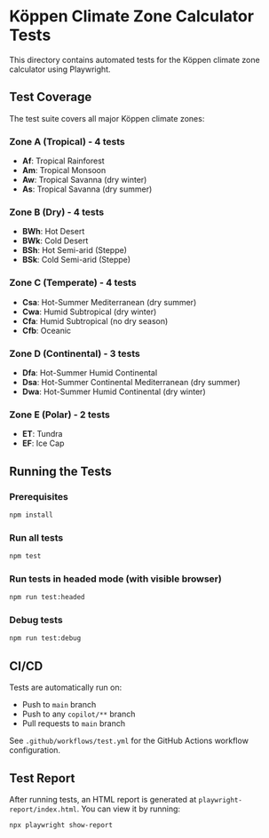 # Köppen Climate Zone Calculator Tests

This directory contains automated tests for the Köppen climate zone calculator using Playwright.

## Test Coverage

The test suite covers all major Köppen climate zones:

### Zone A (Tropical) - 4 tests
- **Af**: Tropical Rainforest
- **Am**: Tropical Monsoon
- **Aw**: Tropical Savanna (dry winter)
- **As**: Tropical Savanna (dry summer)

### Zone B (Dry) - 4 tests
- **BWh**: Hot Desert
- **BWk**: Cold Desert
- **BSh**: Hot Semi-arid (Steppe)
- **BSk**: Cold Semi-arid (Steppe)

### Zone C (Temperate) - 4 tests
- **Csa**: Hot-Summer Mediterranean (dry summer)
- **Cwa**: Humid Subtropical (dry winter)
- **Cfa**: Humid Subtropical (no dry season)
- **Cfb**: Oceanic

### Zone D (Continental) - 3 tests
- **Dfa**: Hot-Summer Humid Continental
- **Dsa**: Hot-Summer Continental Mediterranean (dry summer)
- **Dwa**: Hot-Summer Humid Continental (dry winter)

### Zone E (Polar) - 2 tests
- **ET**: Tundra
- **EF**: Ice Cap

## Running the Tests

### Prerequisites
```bash
npm install
```

### Run all tests
```bash
npm test
```

### Run tests in headed mode (with visible browser)
```bash
npm run test:headed
```

### Debug tests
```bash
npm run test:debug
```

## CI/CD

Tests are automatically run on:
- Push to `main` branch
- Push to any `copilot/**` branch
- Pull requests to `main` branch

See `.github/workflows/test.yml` for the GitHub Actions workflow configuration.

## Test Report

After running tests, an HTML report is generated at `playwright-report/index.html`. You can view it by running:

```bash
npx playwright show-report
```
